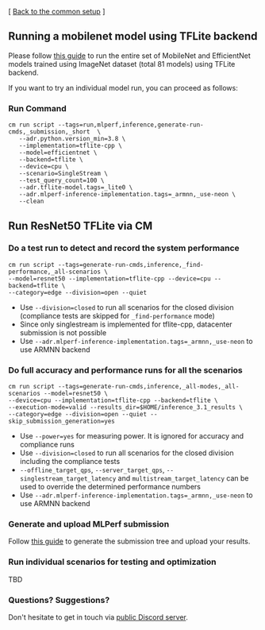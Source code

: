 [ [Back to the common setup](README.md) ]


## Running a mobilenet model using TFLite backend

Please follow [this guide](https://github.com/mlcommons/ck/blob/master/cm-mlops/script/run-mlperf-inference-mobilenet-models/README-about.md) 
to run the entire set of MobileNet and EfficientNet models trained using ImageNet dataset (total 81 models) using TFLite backend.

If you want to try an individual model run, you can proceed as follows:


### Run Command
```
cm run script --tags=run,mlperf,inference,generate-run-cmds,_submission,_short  \
   --adr.python.version_min=3.8 \
   --implementation=tflite-cpp \
   --model=efficientnet \
   --backend=tflite \
   --device=cpu \
   --scenario=SingleStream \
   --test_query_count=100 \
   --adr.tflite-model.tags=_lite0 \
   --adr.mlperf-inference-implementation.tags=_armnn,_use-neon \
   --clean
```


## Run ResNet50 TFLite via CM


### Do a test run to detect and record the system performance

```
cm run script --tags=generate-run-cmds,inference,_find-performance,_all-scenarios \
--model=resnet50 --implementation=tflite-cpp --device=cpu --backend=tflite \
--category=edge --division=open --quiet
```
* Use `--division=closed` to run all scenarios for the closed division (compliance tests are skipped for `_find-performance` mode)
* Since only singlestream is implemented for tflite-cpp, datacenter submission is not possible
* Use `--adr.mlperf-inference-implementation.tags=_armnn,_use-neon` to use ARMNN backend


### Do full accuracy and performance runs for all the scenarios

```
cm run script --tags=generate-run-cmds,inference,_all-modes,_all-scenarios --model=resnet50 \
--device=cpu --implementation=tflite-cpp --backend=tflite \
--execution-mode=valid --results_dir=$HOME/inference_3.1_results \
--category=edge --division=open --quiet --skip_submission_generation=yes
```

* Use `--power=yes` for measuring power. It is ignored for accuracy and compliance runs
* Use `--division=closed` to run all scenarios for the closed division including the compliance tests
* `--offline_target_qps`, `--server_target_qps`, `--singlestream_target_latency` and `multistream_target_latency` can be used to override the determined performance numbers
* Use `--adr.mlperf-inference-implementation.tags=_armnn,_use-neon` to use ARMNN backend



### Generate and upload MLPerf submission

Follow [this guide](../Submission.md) to generate the submission tree and upload your results.


### Run individual scenarios for testing and optimization

TBD

### Questions? Suggestions?

Don't hesitate to get in touch via [public Discord server](https://discord.gg/JjWNWXKxwT).
